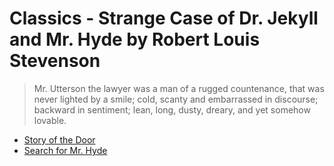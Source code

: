 # Classics - Strange Case of Dr. Jekyll and Mr. Hyde by Robert Louis Stevenson

> Mr. Utterson the lawyer was a man of a rugged countenance, that was
> never lighted by a smile; cold, scanty and embarrassed in
> discourse; backward in sentiment; lean, long, dusty, dreary, and
> yet somehow lovable.

- [Story of the Door](01.md)
- [Search for Mr. Hyde](02.md)

